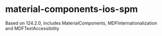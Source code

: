 # material-components-ios-spm

Based on 124.2.0, includes MaterialComponents, MDFInternationalization and MDFTextAccessibility